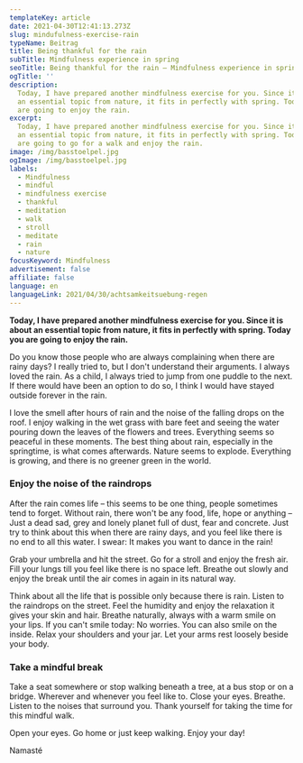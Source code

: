 ```yaml
---
templateKey: article
date: 2021-04-30T12:41:13.273Z
slug: mindufulness-exercise-rain
typeName: Beitrag
title: Being thankful for the rain
subTitle: Mindfulness experience in spring
seoTitle: Being thankful for the rain – Mindfulness experience in spring
ogTitle: ''
description:
  Today, I have prepared another mindfulness exercise for you. Since it is about
  an essential topic from nature, it fits in perfectly with spring. Today you
  are going to enjoy the rain.
excerpt:
  Today, I have prepared another mindfulness exercise for you. Since it is about
  an essential topic from nature, it fits in perfectly with spring. Today you
  are going to go for a walk and enjoy the rain.
image: /img/basstoelpel.jpg
ogImage: /img/basstoelpel.jpg
labels:
  - Mindfulness
  - mindful
  - mindfulness exercise
  - thankful
  - meditation
  - walk
  - stroll
  - meditate
  - rain
  - nature
focusKeyword: Mindfulness
advertisement: false
affiliate: false
language: en
languageLink: 2021/04/30/achtsamkeitsuebung-regen
---
```


**Today, I have prepared another mindfulness exercise for you. Since it is about
an essential topic from nature, it fits in perfectly with spring. Today you are
going to enjoy the rain.**

Do you know those people who are always complaining when there are rainy days? I
really tried to, but I don't understand their arguments. I always loved the
rain. As a child, I always tried to jump from one puddle to the next. If there
would have been an option to do so, I think I would have stayed outside forever
in the rain.

I love the smell after hours of rain and the noise of the falling drops on the
roof. I enjoy walking in the wet grass with bare feet and seeing the water
pouring down the leaves of the flowers and trees. Everything seems so peaceful
in these moments. The best thing about rain, especially in the springtime, is
what comes afterwards. Nature seems to explode. Everything is growing, and there
is no greener green in the world.

### Enjoy the noise of the raindrops

After the rain comes life – this seems to be one thing, people sometimes tend to
forget. Without rain, there won't be any food, life, hope or anything – Just a
dead sad, grey and lonely planet full of dust, fear and concrete. Just try to
think about this when there are rainy days, and you feel like there is no end to
all this water. I swear: It makes you want to dance in the rain!

Grab your umbrella and hit the street. Go for a stroll and enjoy the fresh air.
Fill your lungs till you feel like there is no space left. Breathe out slowly
and enjoy the break until the air comes in again in its natural way.

Think about all the life that is possible only because there is rain. Listen to
the raindrops on the street. Feel the humidity and enjoy the relaxation it gives
your skin and hair. Breathe naturally, always with a warm smile on your lips. If
you can't smile today: No worries. You can also smile on the inside. Relax your
shoulders and your jar. Let your arms rest loosely beside your body.

### Take a mindful break

Take a seat somewhere or stop walking beneath a tree, at a bus stop or on a
bridge. Wherever and whenever you feel like to. Close your eyes. Breathe. Listen
to the noises that surround you. Thank yourself for taking the time for this
mindful walk.

Open your eyes. Go home or just keep walking. Enjoy your day!

Namasté

<Gallery name="achtsamkeitsuebung-regen-1" />
